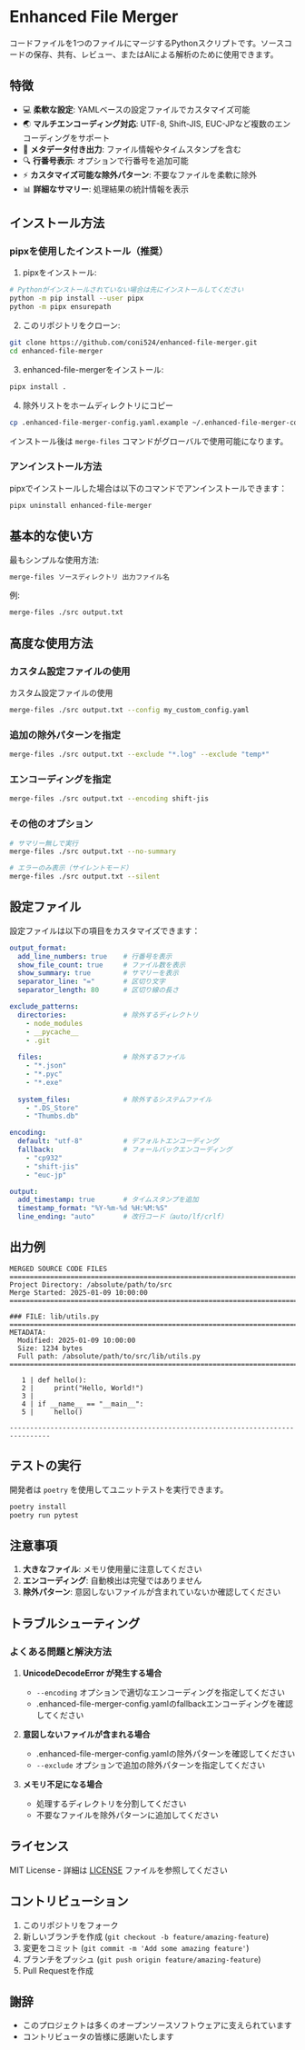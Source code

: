 # Enhanced File Merger

コードファイルを1つのファイルにマージするPythonスクリプトです。ソースコードの保存、共有、レビュー、またはAIによる解析のために使用できます。

## 特徴

- 💻 **柔軟な設定**: YAMLベースの設定ファイルでカスタマイズ可能
- 🌏 **マルチエンコーディング対応**: UTF-8, Shift-JIS, EUC-JPなど複数のエンコーディングをサポート
- 📝 **メタデータ付き出力**: ファイル情報やタイムスタンプを含む
- 🔍 **行番号表示**: オプションで行番号を追加可能
- ⚡ **カスタマイズ可能な除外パターン**: 不要なファイルを柔軟に除外
- 📊 **詳細なサマリー**: 処理結果の統計情報を表示

## インストール方法

### pipxを使用したインストール（推奨）

1. pipxをインストール:
```bash
# Pythonがインストールされていない場合は先にインストールしてください
python -m pip install --user pipx
python -m pipx ensurepath
```

2. このリポジトリをクローン:
```bash
git clone https://github.com/coni524/enhanced-file-merger.git
cd enhanced-file-merger
```

3. enhanced-file-mergerをインストール:
```bash
pipx install .
```

4. 除外リストをホームディレクトリにコピー
```bash
cp .enhanced-file-merger-config.yaml.example ~/.enhanced-file-merger-config.yaml
```

インストール後は `merge-files` コマンドがグローバルで使用可能になります。

### アンインストール方法

pipxでインストールした場合は以下のコマンドでアンインストールできます：

```bash
pipx uninstall enhanced-file-merger
```

## 基本的な使い方

最もシンプルな使用方法:
```bash
merge-files ソースディレクトリ 出力ファイル名
```

例:
```bash
merge-files ./src output.txt
```

## 高度な使用方法

### カスタム設定ファイルの使用

カスタム設定ファイルの使用
```bash
merge-files ./src output.txt --config my_custom_config.yaml
```

### 追加の除外パターンを指定

```bash
merge-files ./src output.txt --exclude "*.log" --exclude "temp*"
```

### エンコーディングを指定

```bash
merge-files ./src output.txt --encoding shift-jis
```

### その他のオプション

```bash
# サマリー無しで実行
merge-files ./src output.txt --no-summary

# エラーのみ表示（サイレントモード）
merge-files ./src output.txt --silent
```

## 設定ファイル

設定ファイルは以下の項目をカスタマイズできます：

```yaml
output_format:
  add_line_numbers: true    # 行番号を表示
  show_file_count: true     # ファイル数を表示
  show_summary: true        # サマリーを表示
  separator_line: "="       # 区切り文字
  separator_length: 80      # 区切り線の長さ

exclude_patterns:
  directories:              # 除外するディレクトリ
    - node_modules
    - __pycache__
    - .git
  
  files:                    # 除外するファイル
    - "*.json"
    - "*.pyc"
    - "*.exe"
    
  system_files:             # 除外するシステムファイル
    - ".DS_Store"
    - "Thumbs.db"

encoding:
  default: "utf-8"          # デフォルトエンコーディング
  fallback:                 # フォールバックエンコーディング
    - "cp932"
    - "shift-jis"
    - "euc-jp"

output:
  add_timestamp: true       # タイムスタンプを追加
  timestamp_format: "%Y-%m-%d %H:%M:%S"
  line_ending: "auto"       # 改行コード（auto/lf/crlf）
```

## 出力例

```text
MERGED SOURCE CODE FILES
================================================================================
Project Directory: /absolute/path/to/src
Merge Started: 2025-01-09 10:00:00
================================================================================

### FILE: lib/utils.py
================================================================================
METADATA:
  Modified: 2025-01-09 10:00:00
  Size: 1234 bytes
  Full path: /absolute/path/to/src/lib/utils.py
================================================================================

   1 | def hello():
   2 |     print("Hello, World!")
   3 | 
   4 | if __name__ == "__main__":
   5 |     hello()

--------------------------------------------------------------------------------
```

## テストの実行

開発者は `poetry` を使用してユニットテストを実行できます。

```bash
poetry install
poetry run pytest
```

## 注意事項

1. **大きなファイル**: メモリ使用量に注意してください
2. **エンコーディング**: 自動検出は完璧ではありません
3. **除外パターン**: 意図しないファイルが含まれていないか確認してください

## トラブルシューティング

### よくある問題と解決方法

1. **UnicodeDecodeError が発生する場合**
   - `--encoding` オプションで適切なエンコーディングを指定してください
   - .enhanced-file-merger-config.yamlのfallbackエンコーディングを確認してください

2. **意図しないファイルが含まれる場合**
   - .enhanced-file-merger-config.yamlの除外パターンを確認してください
   - `--exclude` オプションで追加の除外パターンを指定してください

3. **メモリ不足になる場合**
   - 処理するディレクトリを分割してください
   - 不要なファイルを除外パターンに追加してください

## ライセンス

MIT License - 詳細は [LICENSE](LICENSE) ファイルを参照してください

## コントリビューション

1. このリポジトリをフォーク
2. 新しいブランチを作成 (`git checkout -b feature/amazing-feature`)
3. 変更をコミット (`git commit -m 'Add some amazing feature'`)
4. ブランチをプッシュ (`git push origin feature/amazing-feature`)
5. Pull Requestを作成

## 謝辞

- このプロジェクトは多くのオープンソースソフトウェアに支えられています
- コントリビュータの皆様に感謝いたします
